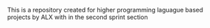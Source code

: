 This is a repository created for higher programming laguague based projects by ALX with in the second sprint section
